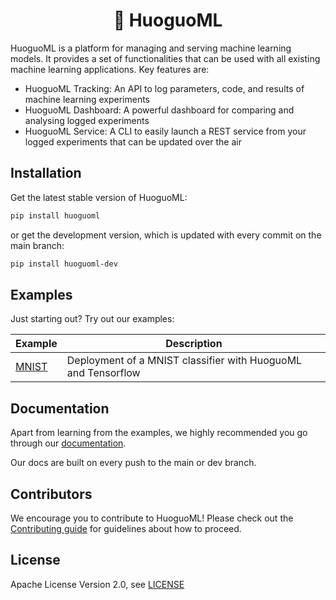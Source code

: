 <div align="center">
<h1>🍲 HuoguoML</h1>
</div>


HuoguoML is a platform for managing and serving machine learning models. It provides a set of functionalities that can be used with all existing machine learning applications. Key features are:

- HuoguoML Tracking: An API to log parameters, code, and results of machine learning experiments 
- HuoguoML Dashboard: A powerful dashboard for comparing and analysing logged experiments
- HuoguoML Service: A CLI to easily launch a REST service from your logged experiments that can be updated over the air


## Installation

Get the latest stable version of HuoguoML:

```bash
pip install huoguoml
```

or get the development version, which is updated with every commit on the main branch:

```bash
pip install huoguoml-dev
```


## Examples

Just starting out? Try out our examples:

| Example                          | Description   | 
| --------------------------       | -------------| 
| [MNIST](examples/mnist)    | Deployment of a MNIST classifier with HuoguoML and Tensorflow | 

## Documentation

Apart from learning from the examples, we highly recommended you go through our [documentation](https://steven-mi.gitbook.io/huoguoml/).

Our docs are built on every push to the main or dev branch.

## Contributors

We encourage you to contribute to HuoguoML! Please check out the [Contributing guide](CONTRIBUTING.md) for guidelines about how to proceed.


## License

Apache License Version 2.0, see [LICENSE](LICENSE)